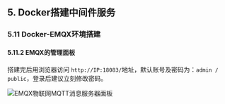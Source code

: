 ## 5. Docker搭建中间件服务
### 5.11 Docker-EMQX环境搭建
#### 5.11.2 EMQX的管理面板

搭建完后用浏览器访问 `http://IP:18083/`地址，默认账号及密码为：`admin / public`，登录后建议立刻修改密码。

<img src="https://image.eula.club/quantum/EMQX物联网MQTT消息服务器面板.png" alt="EMQX物联网MQTT消息服务器面板"  />
